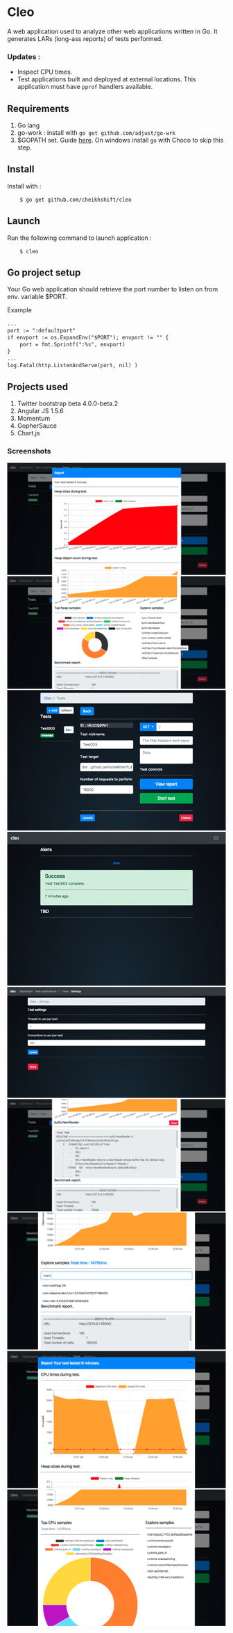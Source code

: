 # Cleo
A web application used to analyze other web applications written in Go. It generates LARs (long-ass reports) of tests performed.

### Updates :
- Inspect CPU times.
- Test applications built and deployed at external locations. This application must have `pprof` handlers available.

## Requirements
1. Go lang
2. go-work : install with `go get github.com/adjust/go-wrk`
3. $GOPATH set. Guide [here](https://learn-golang.com/en/getting-started/). On windows install `go` with Choco to skip this step.

## Install
Install with :
		
		$ go get github.com/cheikhshift/cleo

## Launch
Run the following command to launch application :
		
		$ cleo

## Go project setup
Your Go web application should retrieve the port number to listen on from env. variable $PORT.

Example
	
	...
	port := ":defaultport"
	if envport := os.ExpandEnv("$PORT"); envport != "" {
		port = fmt.Sprintf(":%s", envport)
	}
	...
	log.Fatal(http.ListenAndServe(port, nil) )

## Projects used 
1. Twitter bootstrap beta 4.0.0-beta.2
2. Angular JS 1.5.6
3. Momentum 
4. GopherSauce
5. Chart.js

### Screenshots
![enter image description here](screens/1.png)
![enter image description here](screens/2.png)
![enter image description here](screens/3.png)
![enter image description here](screens/4.png)
![enter image description here](screens/5.png)
![enter image description here](screens/6.png)
![enter image description here](screens/7.png)
![enter image description here](screens/8.png)
![enter image description here](screens/9.png)

